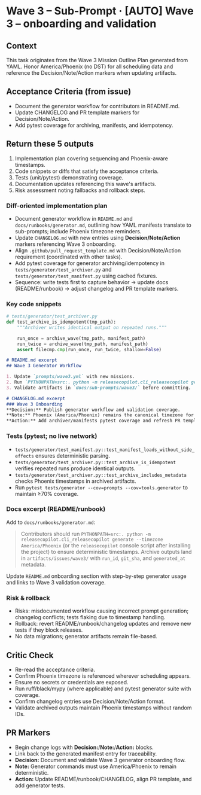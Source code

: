 # Wave 3 – Sub-Prompt · [AUTO] Wave 3 – onboarding and validation

## Context
This task originates from the Wave 3 Mission Outline Plan generated from YAML. Honor America/Phoenix (no DST) for all scheduling data and reference the Decision/Note/Action markers when updating artifacts.

## Acceptance Criteria (from issue)
- Document the generator workflow for contributors in README.md.
- Update CHANGELOG and PR template markers for Decision/Note/Action.
- Add pytest coverage for archiving, manifests, and idempotency.

## Return these 5 outputs
1. Implementation plan covering sequencing and Phoenix-aware timestamps.
2. Code snippets or diffs that satisfy the acceptance criteria.
3. Tests (unit/pytest) demonstrating coverage.
4. Documentation updates referencing this wave's artifacts.
5. Risk assessment noting fallbacks and rollback steps.

### Diff-oriented implementation plan
- Document generator workflow in `README.md` and `docs/runbooks/generator.md`, outlining how YAML manifests translate to sub-prompts; include Phoenix timezone reminders.
- Update `CHANGELOG.md` with new entries using **Decision/Note/Action** markers referencing Wave 3 onboarding.
- Align `.github/pull_request_template.md` with Decision/Note/Action requirement (coordinated with other tasks).
- Add pytest coverage for generator archiving/idempotency in `tests/generator/test_archiver.py` and `tests/generator/test_manifest.py` using cached fixtures.
- Sequence: write tests first to capture behavior → update docs (README/runbook) → adjust changelog and PR template markers.

### Key code snippets
```python
# tests/generator/test_archiver.py
def test_archive_is_idempotent(tmp_path):
    """Archiver writes identical output on repeated runs."""

    run_once = archive_wave(tmp_path, manifest_path)
    run_twice = archive_wave(tmp_path, manifest_path)
    assert filecmp.cmp(run_once, run_twice, shallow=False)
```

```markdown
# README.md excerpt
## Wave 3 Generator Workflow

1. Update `prompts/wave3.yml` with new missions.
2. Run `PYTHONPATH=src:. python -m releasecopilot.cli_releasecopilot generate --timezone America/Phoenix` (or the `releasecopilot` console script after installing the project) to produce sub-prompts.
3. Validate artifacts in `docs/sub-prompts/wave3/` before committing.
```

```markdown
# CHANGELOG.md excerpt
### Wave 3 Onboarding
**Decision:** Publish generator workflow and validation coverage.
**Note:** Phoenix (America/Phoenix) remains the canonical timezone for manifests.
**Action:** Add archiver/manifests pytest coverage and refresh PR template markers.
```

### Tests (pytest; no live network)
- `tests/generator/test_manifest.py::test_manifest_loads_without_side_effects` ensures deterministic parsing.
- `tests/generator/test_archiver.py::test_archive_is_idempotent` verifies repeated runs produce identical outputs.
- `tests/generator/test_archiver.py::test_archive_includes_metadata` checks Phoenix timestamps in archived artifacts.
- Run `pytest tests/generator --cov=prompts --cov=tools.generator` to maintain ≥70% coverage.

### Docs excerpt (README/runbook)
Add to `docs/runbooks/generator.md`:

> Contributors should run `PYTHONPATH=src:. python -m releasecopilot.cli_releasecopilot generate --timezone America/Phoenix` (or the `releasecopilot` console script after installing the project) to ensure deterministic timestamps. Archive outputs land in `artifacts/issues/wave3/` with `run_id`, `git_sha`, and `generated_at` metadata.

Update `README.md` onboarding section with step-by-step generator usage and links to Wave 3 validation coverage.

### Risk & rollback
- Risks: misdocumented workflow causing incorrect prompt generation; changelog conflicts; tests flaking due to timestamp handling.
- Rollback: revert README/runbook/changelog updates and remove new tests if they block releases.
- No data migrations; generator artifacts remain file-based.

## Critic Check
- Re-read the acceptance criteria.
- Confirm Phoenix timezone is referenced wherever scheduling appears.
- Ensure no secrets or credentials are exposed.
- Run ruff/black/mypy (where applicable) and pytest generator suite with coverage.
- Confirm changelog entries use Decision/Note/Action format.
- Validate archived outputs maintain Phoenix timestamps without random IDs.

## PR Markers
- Begin change logs with **Decision:**/**Note:**/**Action:** blocks.
- Link back to the generated manifest entry for traceability.
- **Decision:** Document and validate Wave 3 generator onboarding flow.
- **Note:** Generator commands must use America/Phoenix to remain deterministic.
- **Action:** Update README/runbook/CHANGELOG, align PR template, and add generator tests.
